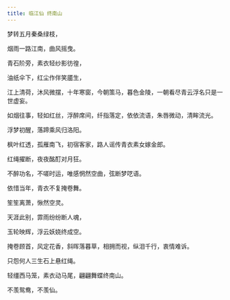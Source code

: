 ```yaml
---
title: 临江仙 终南山
---
```


梦转五月秦桑绿枝，

烟雨一路江南，曲风摇曳。

青石阶旁，素衣轻纱影彷徨，

油纸伞下，红尘作伴笑靥生，

江上清荷，沐风微摆，十年寒窗，今朝策马，暮色金陵，一朝看尽青云浮名只是一世虚妄。

如烟往事，轻如红丝，浮醉席间，纤指落定，依依流语，朱唇微动，清眸流光。

浮梦初醒，落蹄乘风归洛阳。

枫叶红透，孤雁南飞，初宿客家，路人谣传青衣素女嫁金郎。

红绳擢断，夜夜酩酊对月狂。

不醉功名，不嗟时运，唯感惘然空曲，弦断梦呓语。

依惜当年，青衣不复掩卷舞。

笙笙离萧，愀然空灵。

天涯此别，霏雨纷纷断人魂，

玉轮映辉，浮云妖娆终成空。

掩卷顾首，风定花香，斜晖落暮草，相拥而视，纵泪千行，衷情难诉。

只怨何人三生石上悬红绳。

轻缰西马笼，素衣动马尾，翩翩舞蝶终南山。

不羡鸳鸯，不羡仙。